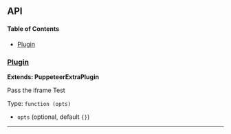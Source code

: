## API

<!-- Generated by documentation.js. Update this documentation by updating the source code. -->

#### Table of Contents

-   [Plugin](#plugin)

### [Plugin](https://github.com/berstend/puppeteer-extra/blob/959522771a8618e8f5f97f8eb7b6193acd3fe039/packages/puppeteer-extra-plugin-stealth/evasions/iframe.contentWindow/index.js#L8-L23)

**Extends: PuppeteerExtraPlugin**

Pass the iframe Test

Type: `function (opts)`

-   `opts`   (optional, default `{}`)

* * *
